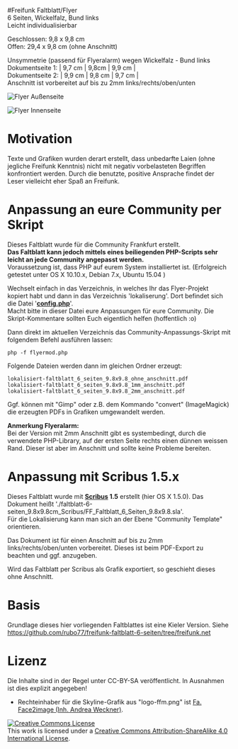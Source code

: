 
#Freifunk Faltblatt/Flyer<br>6 Seiten, Wickelfalz, Bund links  
Leicht individualisierbar  

Geschlossen: 9,8 x 9,8 cm  
Offen: 29,4 x 9,8 cm (ohne Anschnitt)  

Unsymmetrie (passend für Flyeralarm) wegen Wickelfalz - Bund links   
Dokumentseite 1: | 9,7 cm | 9,8cm | 9,9 cm |  
Dokumentseite 2: | 9,9 cm | 9,8 cm | 9,7 cm |  
Anschnitt ist vorbereitet auf bis zu 2mm links/rechts/oben/unten


![Flyer Außenseite](https://user-images.githubusercontent.com/1434390/44003785-f1d313dc-9e58-11e8-9124-2b032f4c5967.png)

![Flyer Innenseite](https://user-images.githubusercontent.com/1434390/44003691-2f48e496-9e57-11e8-89df-2e1592b07597.png)

# Motivation
Texte und Grafiken wurden derart erstellt, dass unbedarfte Laien (ohne jegliche Freifunk Kenntnis) nicht mit negativ vorbelasteten Begriffen konfrontiert werden. Durch die benutzte, positive Ansprache findet der Leser vielleicht eher Spaß an Freifunk.  

# Anpassung an eure Community per Skript
Dieses Faltblatt wurde für die Community Frankfurt erstellt.  
**Das Faltblatt kann jedoch mittels eines beiliegenden PHP-Scripts sehr leicht an jede Community angepasst werden.**  
Voraussetzung ist, dass PHP auf eurem System installiertet ist. (Erfolgreich getestet unter OS X 10.10.x, Debian 7.x, Ubuntu 15.04 )  

Wechselt einfach in das Verzeichnis, in welches Ihr das Flyer-Projekt kopiert habt und dann in das Verzeichnis 'lokaliserung'.  Dort befindet sich die Datei '**[config.php](https://github.com/oszilloskop/ffm-freifunk-faltblatt-6-seiten/blob/master/lokalisierung/config.php)**'.  
Macht bitte in dieser Datei eure Anpassungen für eure Community. Die Skript-Kommentare sollten Euch eigentlich helfen (hoffentlich :o)

Dann direkt im aktuellen Verzeichnis das Community-Anpassungs-Skript mit folgendem Befehl ausführen lassen:

    php -f flyermod.php

Folgende Dateien werden dann im gleichen Ordner erzeugt:

    lokalisiert-faltblatt_6_seiten_9.8x9.8_ohne_anschnitt.pdf
    lokalisiert-faltblatt_6_seiten_9.8x9.8_1mm_anschnitt.pdf
    lokalisiert-faltblatt_6_seiten_9.8x9.8_2mm_anschnitt.pdf

Ggf. können mit "Gimp" oder z.B. dem Kommando "convert" (ImageMagick) die erzeugten PDFs in Grafiken umgewandelt werden.

**Anmerkung Flyeralarm:**<br>
Bei der Version mit 2mm Anschnitt gibt es systembedingt, durch die verwendete PHP-Library, auf der ersten Seite rechts einen dünnen weissen Rand. Dieser ist aber im Anschnitt und sollte keine Probleme bereiten.


# Anpassung mit Scribus 1.5.x  
Dieses Faltblatt wurde mit **[Scribus](http://www.scribus.net/) 1.5** erstellt (hier OS X 1.5.0).
Das Dokument heißt './faltblatt-6-seiten_9.8x9.8cm_Scribus/FF_Faltblatt_6_Seiten_9.8x9.8.sla'.   
Für die Lokalisierung kann man sich an der Ebene "Community Template" orientieren.  

Das Dokument ist für einen Anschnitt auf bis zu 2mm links/rechts/oben/unten vorbereitet. Dieses ist beim PDF-Export zu beachten und ggf. anzugeben.

Wird das Faltblatt per Scribus als Grafik exportiert, so geschieht dieses ohne Anschnitt.  

# Basis
Grundlage dieses hier vorliegenden Faltblattes ist eine Kieler Version.
Siehe https://github.com/rubo77/freifunk-faltblatt-6-seiten/tree/freifunk.net

# Lizenz
Die Inhalte sind in der Regel unter CC-BY-SA veröffentlicht. In Ausnahmen ist dies explizit angegeben!

 + Rechteinhaber für die Skyline-Grafik aus "logo-ffm.png" ist <a rel="license" href="http://www.face2image.de/"> Fa. Face2image (Inh. Andrea Weckner)</a>.

<a rel="license" href="http://creativecommons.org/licenses/by-sa/4.0/"><img alt="Creative Commons License" style="border-width:0" src="https://i.creativecommons.org/l/by-sa/4.0/88x31.png" /></a><br />This work is licensed under a <a rel="license" href="http://creativecommons.org/licenses/by-sa/4.0/">Creative Commons Attribution-ShareAlike 4.0 International License</a>.
